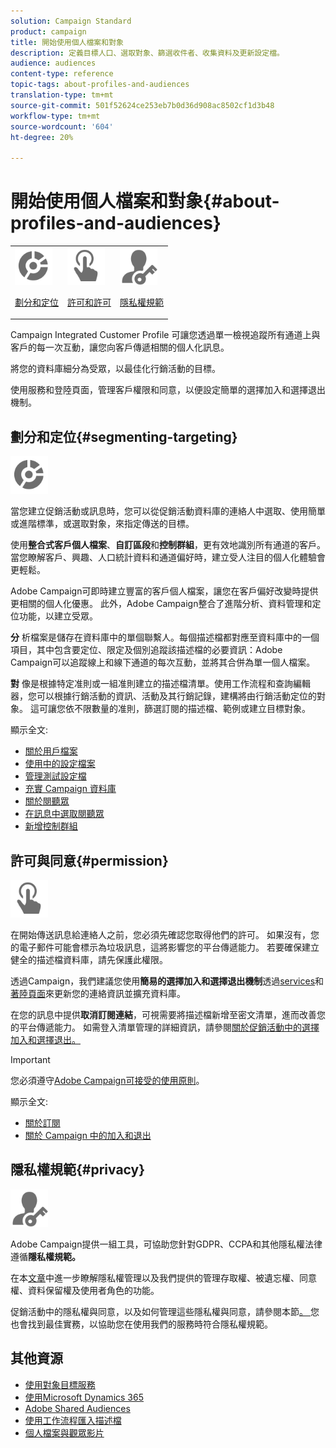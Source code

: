 ```yaml
---
solution: Campaign Standard
product: campaign
title: 開始使用個人檔案和對象
description: 定義目標人口、選取對象、篩選收件者、收集資料及更新設定檔。
audience: audiences
content-type: reference
topic-tags: about-profiles-and-audiences
translation-type: tm+mt
source-git-commit: 501f52624ce253eb7b0d36d908ac8502cf1d3b48
workflow-type: tm+mt
source-wordcount: '604'
ht-degree: 20%

---
```



# 開始使用個人檔案和對象{#about-profiles-and-audiences}

<table>
<tr>
<td><img src="assets/do-not-localize/icon_segment.svg" width="60px"><p><a href="#segmenting-targeting">劃分和定位</a></p></td>
<td><img src="assets/do-not-localize/icon_permission.svg" width="60px"><p><a href="#permission">許可和許可</a></p></td>
<td><img src="assets/do-not-localize/icon_privacy.svg" width="60px"><p><a href="#privacy">隱私權規範</a></p></td></tr>
</table>

Campaign Integrated Customer Profile 可讓您透過單一檢視追蹤所有通道上與客戶的每一次互動，讓您向客戶傳遞相關的個人化訊息。

將您的資料庫細分為受眾，以最佳化行銷活動的目標。

使用服務和登陸頁面，管理客戶權限和同意，以便設定簡單的選擇加入和選擇退出機制。

## 劃分和定位{#segmenting-targeting}

<img src="assets/do-not-localize/icon_segment.svg" width="60px">

當您建立促銷活動或訊息時，您可以從促銷活動資料庫的連絡人中選取、使用簡單或進階標準，或選取對象，來指定傳送的目標。

使用&#x200B;**整合式客戶個人檔案**、**自訂區段**&#x200B;和&#x200B;**控制群組**，更有效地識別所有通道的客戶。 當您瞭解客戶、興趣、人口統計資料和通道偏好時，建立受人注目的個人化體驗會更輕鬆。

Adobe Campaign可即時建立豐富的客戶個人檔案，讓您在客戶偏好改變時提供更相關的個人化優惠。 此外，Adobe Campaign整合了進階分析、資料管理和定位功能，以建立受眾。

**分** 析檔案是儲存在資料庫中的單個聯繫人。每個描述檔都對應至資料庫中的一個項目，其中包含要定位、限定及個別追蹤該描述檔的必要資訊：Adobe Campaign可以追蹤線上和線下通道的每次互動，並將其合併為單一個人檔案。

**對** 像是根據特定准則或一組准則建立的描述檔清單。使用工作流程和查詢編輯器，您可以根據行銷活動的資訊、活動及其行銷記錄，建構將由行銷活動定位的對象。 這可讓您依不限數量的准則，篩選訂閱的描述檔、範例或建立目標對象。

顯示全文:

* [關於用戶檔案](../../audiences/using/about-profiles.md)
* [使用中的設定檔案](../../audiences/using/active-profiles.md)
* [管理測試設定檔](../../audiences/using/managing-test-profiles.md)
* [充實 Campaign 資料庫](../../audiences/using/enriching-campaign-database.md)
* [關於閱聽眾](../../audiences/using/about-audiences.md)
* [在訊息中選取閱聽眾](../../audiences/using/selecting-an-audience-in-a-message.md)
* [新增控制群組](../../sending/using/control-group.md)

## 許可與同意{#permission}

<img src="assets/do-not-localize/icon_permission.svg"  width="60px">

在開始傳送訊息給連絡人之前，您必須先確認您取得他們的許可。 如果沒有，您的電子郵件可能會標示為垃圾訊息，這將影響您的平台傳遞能力。 若要確保建立健全的描述檔資料庫，請先保護此權限。

透過Campaign，我們建議您使用&#x200B;**簡易的選擇加入和選擇退出機制**&#x200B;透過[services](../../audiences/using/creating-a-service.md)和[著陸頁面](../../channels/using/getting-started-with-landing-pages.md)來更新您的連絡資訊並擴充資料庫。

在您的訊息中提供&#x200B;**取消訂閱連結**，可視需要將描述檔新增至密文清單，進而改善您的平台傳遞能力。 如需登入清單管理的詳細資訊，請參閱[關於促銷活動中的選擇加入和選擇退出。](../../audiences/using/about-opt-in-and-opt-out-in-campaign.md)

>[!IMPORTANT]
>
>您必須遵守[Adobe Campaign可接受的使用原則](https://www.adobe.com/legal/terms/aup.html)。

顯示全文:

* [關於訂閱](../../audiences/using/about-subscriptions.md)
* [關於 Campaign 中的加入和退出](../../audiences/using/about-opt-in-and-opt-out-in-campaign.md)

## 隱私權規範{#privacy}

<img src="assets/do-not-localize/icon_privacy.svg" width="60px">

Adobe Campaign提供一組工具，可協助您針對GDPR、CCPA和其他隱私權法律遵循&#x200B;**隱私權規範。**

在本[文章](https://helpx.adobe.com/tw/campaign/kb/campaign-privacy.html)中進一步瞭解隱私權管理以及我們提供的管理存取權、被遺忘權、同意權、資料保留權及使用者角色的功能。

促銷活動中的隱私權與同意，以及如何管理這些隱私權與同意，請參閱本節[。 ](../../start/using/privacy.md)您也會找到最佳實務，以協助您在使用我們的服務時符合隱私權規範。

## 其他資源

* [使用對象目標服務](../../audiences/using/aep-about-audience-destinations-service.md)
* [使用Microsoft Dynamics 365](../../integrating/using/working-with-campaign-standard-and-microsoft-dynamics-365.md)
* [Adobe Shared Audiences](../../integrating/using/sharing-audiences-with-audience-manager-or-people-core-service.md)
* [使用工作流程匯入描述檔](../../automating/using/creating-import-workflow-templates.md)
* [個人檔案與觀眾影片](https://docs.adobe.com/content/help/en/campaign-standard-learn/tutorials/profiles-and-audiences/creating-profiles-and-audiences.html)
